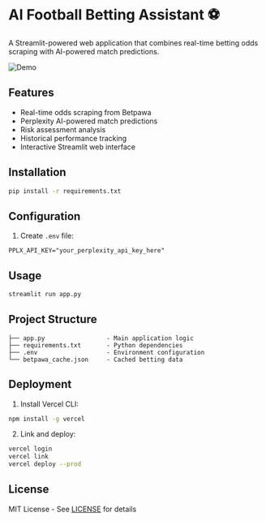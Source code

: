 # AI Football Betting Assistant ⚽

A Streamlit-powered web application that combines real-time betting odds scraping with AI-powered match predictions.

![Demo](https://via.placeholder.com/800x400.png?text=AI+Betting+Interface+Preview)

## Features
- Real-time odds scraping from Betpawa
- Perplexity AI-powered match predictions
- Risk assessment analysis
- Historical performance tracking
- Interactive Streamlit web interface

## Installation
```bash
pip install -r requirements.txt
```

## Configuration
1. Create `.env` file:
```env
PPLX_API_KEY="your_perplexity_api_key_here"
```

## Usage
```bash
streamlit run app.py
```

## Project Structure
```
├── app.py                 - Main application logic
├── requirements.txt       - Python dependencies
├── .env                   - Environment configuration
└── betpawa_cache.json     - Cached betting data
```

## Deployment

1. Install Vercel CLI:
```bash
npm install -g vercel
```

2. Link and deploy:
```bash
vercel login
vercel link
vercel deploy --prod
```

## License
MIT License - See [LICENSE](LICENSE) for details
